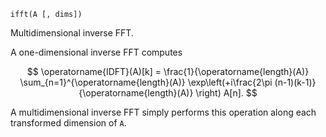 ```
ifft(A [, dims])
```

Multidimensional inverse FFT.

A one-dimensional inverse FFT computes

$$
\operatorname{IDFT}(A)[k] = \frac{1}{\operatorname{length}(A)}
\sum_{n=1}^{\operatorname{length}(A)} \exp\left(+i\frac{2\pi (n-1)(k-1)}
{\operatorname{length}(A)} \right) A[n].
$$

A multidimensional inverse FFT simply performs this operation along each transformed dimension of `A`.
